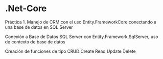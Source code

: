 # .Net-Core

Práctica 1. Manejo de ORM con el uso Entity.FrameworkCore conectando a una base de datos en SQL Server

Conexión a Base de Datos SQL Server con Entity.Framework.SqlServer, uso de contexto de base de datos

Creación de funciones de tipo CRUD
Create Read Update Delete
